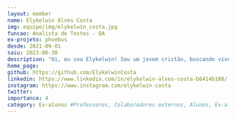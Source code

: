 ```yaml
---
layout: member
name: Elykelwin Alves Costa
img: equipe/img/elykelwin_costa.jpg
funcao: Analista de Testes - QA
ex-projeto: phoebus
desde: 2021-09-01
saiu: 2023-06-30
description: "Oi, eu sou Elykelwin! Sou um jovem cristão, buscando viver uma vida que glorifique a Deus. Sou pai de uma linda menina chamada Ana Lua e casado com minha querida Nicole. Sou graduando no curso de bacharelado em Sistemas de Informação - Campus IV - Rio Tinto - UFPB. Iniciei minha carreira no AYTY como bolsista na área de Análise de Dados e BI, mas atualmente estou ativo como Analista de Testes - QA, no squad PayStore. Sou um apaixonado por Python e gosto de conversar sobre assuntos diversos, além de jogar algumas partidas de xadrez nos momentos livres, além disso, gosto muito de ser útil e sempre ajudo a quem precisa quando está a meu alcance."
home_page: 
github: https://github.com/ElykelwinCosta
linkedin: https://www.linkedin.com/in/elykelwin-alves-costa-b6414b188/
instagram: https://www.instagram.com/elykelwin.costa
twitter: 
importance: 4
category: Ex-alunos #Professores, Colaboradores externos, Alunos, Ex-alunos
---
```

